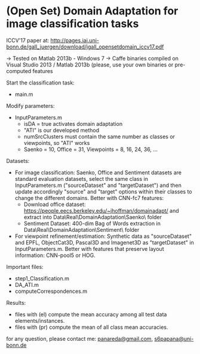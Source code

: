 # (Open Set) Domain Adaptation for image classification tasks
ICCV'17 paper at: http://pages.iai.uni-bonn.de/gall_juergen/download/jgall_opensetdomain_iccv17.pdf

-> Tested on Matlab 2013b - Windows 7
-> Caffe binaries compiled on Visual Studio 2013 / Matlab 2013b (please, use your own binaries or pre-computed features

Start the classification task:
- main.m

Modify parameters:
- InputParameters.m
  - isDA = true activates domain adaptation 
  - "ATI" is our developed method 
  - numSrcClusters must contain the same number as classes or viewpoints, so "ATI" works 
  - Saenko = 10, Office = 31, Viewpoints = 8, 16, 24, 36, ...
 
Datasets:
- For image classification: Saenko, Office and Sentiment datasets are standard evaluation datasets, select the same class in InputParameters.m ("sourceDataset" and "targetDataset") and then update accordingly "source" and "target" options within their classes to change the different domains. Better with CNN-fc7 features:
  - Download office dataset: https://people.eecs.berkeley.edu/~jhoffman/domainadapt/ and extract into Data\Real\DomainAdaptation\Saenko\  folder
  - Sentiment Dataset: 400-dim Bag of Words extraction in Data\Real\DomainAdaptation\Sentiment\ folder
- For viewpoint refinement/estimation: Synthetic data as "sourceDataset" and EPFL, ObjectCat3D, Pascal3D and Imagenet3D as "targetDataset" in InputParameters.m. Better with features that preserve layout information: CNN-pool5 or HOG.

Important files:
- step1_Classification.m
- DA_ATI.m
- computeCorrespondences.m

Results:
- files with (el) compute the mean accuracy among all test data elements/instances.
- files with (pr) compute the mean of all class mean accuracies.

for any question, please contact me: panareda@gmail.com, s6papana@uni-bonn.de
